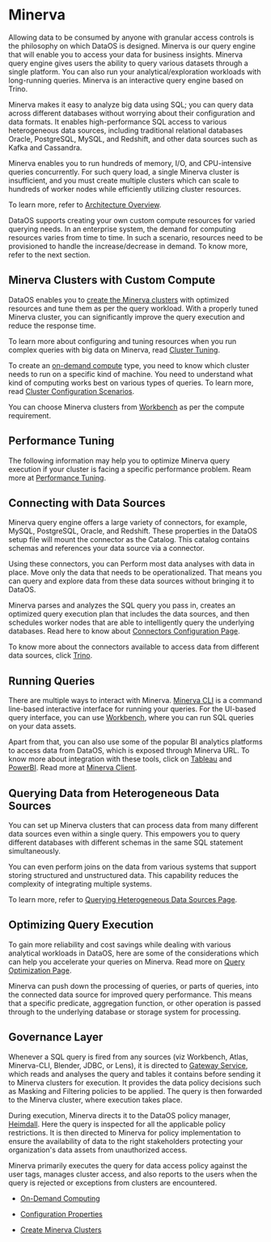 # Minerva

Allowing data to be consumed by anyone with granular access controls is the philosophy on which DataOS is designed. Minerva is our query engine that will enable you to access your data for business insights. Minerva query engine gives users the ability to query various datasets through a single platform. You can also run your analytical/exploration workloads with long-running queries. Minerva is an interactive query engine based on Trino.

Minerva makes it easy to analyze big data using SQL; you can query data across different databases without worrying about their configuration and data formats. It enables high-performance SQL access to various heterogeneous data sources, including traditional relational databases Oracle, PostgreSQL, MySQL, and Redshift, and other data sources such as Kafka and Cassandra.

Minerva enables you to run hundreds of memory, I/O, and CPU-intensive queries concurrently. For such query load, a single Minerva cluster is insufficient, and you must create multiple clusters which can scale to hundreds of worker nodes while efficiently utilizing cluster resources.

To learn more, refer to
[Architecture Overview](Minerva/Architecture%20Overview.md).

DataOS supports creating your own custom compute resources for varied querying needs. In an enterprise system, the demand for computing resources varies from time to time. In such a scenario, resources need to be provisioned to handle the increase/decrease in demand. To know more, refer to the next section.

## Minerva Clusters with Custom Compute

DataOS enables you to [create the Minerva clusters](Minerva/Architecture%20Overview/Creating%20Minerva%20Clusters.md) with optimized resources and tune them as per the query workload. With a properly tuned Minerva cluster, you can significantly improve the query execution and reduce the response time.

To learn more about configuring and tuning resources when you run complex queries with big data on Minerva, read 
[Cluster Tuning](Minerva/Cluster%20Tuning.md).

To create an [on-demand compute](Minerva/On-Demand%20Computing.md) type, you need to know which cluster needs to run on a specific kind of machine. You need to understand what kind of computing works best on various types of queries. To learn more, read 
[Cluster Configuration Scenarios](Minerva/Cluster%20Configuration%20Scenarios.md).

You can choose Minerva clusters from [Workbench](../Getting%20Started%20-%20DataOS%20Documentation/Data%20Management%20Capabilities/GUI/GUI%20Applications/Workbench.md) as per the compute requirement.

## Performance Tuning

The following information may help you to optimize Minerva query execution if your cluster is facing a specific performance problem. Ream more at
[Performance Tuning](Minerva/Performance%20Tuning.md).

## Connecting with Data Sources

Minerva query engine offers a large variety of connectors, for example, MySQL, PostgreSQL, Oracle, and Redshift. These properties in the DataOS setup file will mount the connector as the Catalog. This catalog contains schemas and references your data source via a connector.

Using these connectors, you can Perform most data analyses with data in place. Move only the data that needs to be operationalized. That means you can query and explore data from these data sources without bringing it to DataOS.

Minerva parses and analyzes the SQL query you pass in, creates an optimized query execution plan that includes the data sources, and then schedules worker nodes that are able to intelligently query the underlying databases. Read here to know about
[Connectors Configuration Page](Minerva/Connectors%20Configuration.md).

To know more about the connectors available to access data from different data sources, click [Trino](https://trino.io/docs/current/connector.html).

## Running Queries

There are multiple ways to interact with Minerva. [Minerva CLI](Minerva/Minerva%20Client.md) is a command line-based interactive interface for running your queries. For the UI-based query interface, you can use [Workbench](../Getting%20Started%20-%20DataOS%20Documentation/Data%20Management%20Capabilities/GUI/GUI%20Applications/Workbench.md), where you can run SQL queries on your data assets.

Apart from that, you can also use some of the popular BI analytics platforms to access data from DataOS, which is exposed through Minerva URL. To know more about integration with these tools, click on [Tableau](../Integration%20&%20Ingestion/Tableau.md) and [PowerBI](../Integration%20&%20Ingestion/Power%20BI.md). Read more at
[Minerva Client](Minerva/Minerva%20Client.md).

## Querying Data from Heterogeneous Data Sources

You can set up Minerva clusters that can process data from many different data sources even within a single query. This empowers you to query different databases with different schemas in the same SQL statement simultaneously.

You can even perform joins on the data from various systems that support storing structured and unstructured data. This capability reduces the complexity of integrating multiple systems.

To learn more, refer to
[Querying Heterogeneous Data Sources Page](Minerva/Querying%20Heterogeneous%20Data%20Sources.md).

## Optimizing Query Execution

To gain more reliability and cost savings while dealing with various analytical workloads in DataOS, here are some of the considerations which can help you accelerate your queries on Minerva. Read more on
[Query Optimization Page](Minerva/Query%20Optimization.md).

Minerva can push down the processing of queries, or parts of queries, into the connected data source for improved query performance. This means that a specific predicate, aggregation function, or other operation is passed through to the underlying database or storage system for processing.

## Governance Layer

Whenever a SQL query is fired from any sources (viz Workbench, Atlas, Minerva-CLI, Blender, JDBC, or Lens), it is directed to [Gateway Service](../Security/Heimdall%20Capabilities/Gateway%20Service.md), which reads and analyses the query and tables it contains before sending it to Minerva clusters for execution.  It provides the data policy decisions such as Masking and Filtering policies to be applied. The query is then forwarded to the Minerva cluster, where execution takes place.

During execution, Minerva directs it to the DataOS policy manager, [Heimdall](../Security/Heimdall%20Capabilities.md). Here the query is inspected for all the applicable policy restrictions. It is then directed to Minerva for policy implementation to ensure the availability of data to the right stakeholders protecting your organization's data assets from unauthorized access.

Minerva primarily executes the query for data access policy against the user tags, manages cluster access, and also reports to the users when the query is rejected or exceptions from clusters are encountered.

- [On-Demand Computing](Minerva/On-Demand%20Computing.md)

- [Configuration Properties](Minerva/Configuration%20Properties.md)

- [Create Minerva Clusters](Minerva/Create%20Minerva%20Clusters.md)